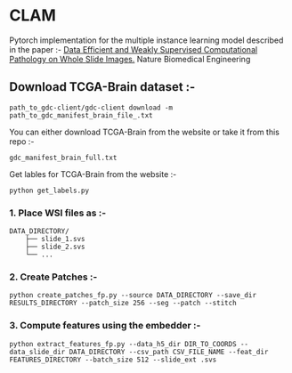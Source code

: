 # CLAM

Pytorch implementation for the multiple instance learning model described in the paper :- [Data Efficient and Weakly Supervised Computational Pathology on Whole Slide Images.](https://arxiv.org/abs/2004.09666) Nature Biomedical Engineering 

## Download TCGA-Brain dataset :- 
```
path_to_gdc-client/gdc-client download -m path_to_gdc_manifest_brain_file_.txt

```
You can either download TCGA-Brain from the website or take it from this repo :- 
```
gdc_manifest_brain_full.txt
```
Get lables for TCGA-Brain from the website :- 
```
python get_labels.py

```
### 1. Place WSI files as :- 
```
DATA_DIRECTORY/
	├── slide_1.svs
	├── slide_2.svs
	└── ...
```


### 2. Create Patches :- 
```
python create_patches_fp.py --source DATA_DIRECTORY --save_dir RESULTS_DIRECTORY --patch_size 256 --seg --patch --stitch 

```

### 3. Compute features using the embedder :-
```
python extract_features_fp.py --data_h5_dir DIR_TO_COORDS --data_slide_dir DATA_DIRECTORY --csv_path CSV_FILE_NAME --feat_dir FEATURES_DIRECTORY --batch_size 512 --slide_ext .svs

```




